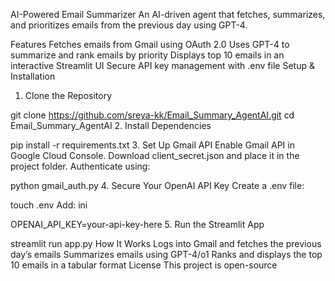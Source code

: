 AI-Powered Email Summarizer
An AI-driven agent that fetches, summarizes, and prioritizes emails from the previous day using GPT-4.

Features
Fetches emails from Gmail using OAuth 2.0
Uses GPT-4 to summarize and rank emails by priority
Displays top 10 emails in an interactive Streamlit UI
Secure API key management with .env file
Setup & Installation
1. Clone the Repository


git clone https://github.com/sreya-kk/Email_Summary_AgentAI.git
cd Email_Summary_AgentAI
2. Install Dependencies


pip install -r requirements.txt
3. Set Up Gmail API
Enable Gmail API in Google Cloud Console.
Download client_secret.json and place it in the project folder.
Authenticate using:


python gmail_auth.py
4. Secure Your OpenAI API Key
Create a .env file:


touch .env
Add:
ini


OPENAI_API_KEY=your-api-key-here
5. Run the Streamlit App


streamlit run app.py
How It Works
Logs into Gmail and fetches the previous day’s emails
Summarizes emails using GPT-4/o1
Ranks and displays the top 10 emails in a tabular format
License
This project is open-source 
